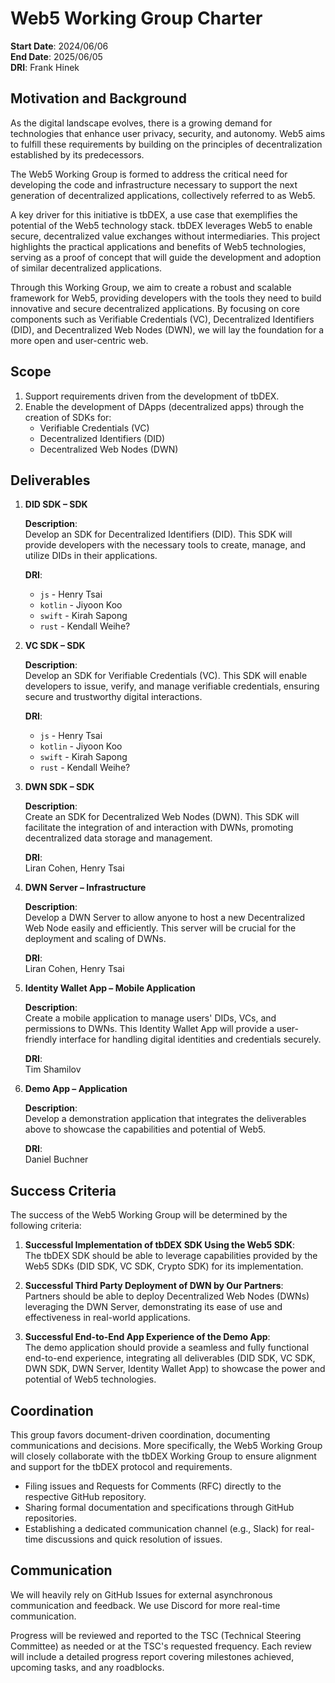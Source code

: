 # Web5 Working Group Charter

**Start Date**: 2024/06/06  
**End Date**: 2025/06/05  
**DRI**: Frank Hinek

## Motivation and Background
As the digital landscape evolves, there is a growing demand for technologies that enhance user privacy, security, and autonomy. Web5 aims to fulfill these requirements by building on the principles of decentralization established by its predecessors.

The Web5 Working Group is formed to address the critical need for developing the code and infrastructure necessary to support the next generation of decentralized applications, collectively referred to as Web5.

A key driver for this initiative is tbDEX, a use case that exemplifies the potential of the Web5 technology stack. tbDEX leverages Web5 to enable secure, decentralized value exchanges without intermediaries. This project highlights the practical applications and benefits of Web5 technologies, serving as a proof of concept that will guide the development and adoption of similar decentralized applications.

Through this Working Group, we aim to create a robust and scalable framework for Web5, providing developers with the tools they need to build innovative and secure decentralized applications. By focusing on core components such as Verifiable Credentials (VC), Decentralized Identifiers (DID), and Decentralized Web Nodes (DWN), we will lay the foundation for a more open and user-centric web.

## Scope

1. Support requirements driven from the development of tbDEX.
2. Enable the development of DApps (decentralized apps) through the creation of SDKs for:
   - Verifiable Credentials (VC)
   - Decentralized Identifiers (DID)
   - Decentralized Web Nodes (DWN)

## Deliverables

1. **DID SDK – SDK**

   **Description**:  
   Develop an SDK for Decentralized Identifiers (DID). This SDK will provide developers with the necessary tools to create, manage, and utilize DIDs in their applications.

   **DRI**:  
   - `js` - Henry Tsai
   - `kotlin` - Jiyoon Koo
   - `swift` - Kirah Sapong
   - `rust` - Kendall Weihe?

2. **VC SDK – SDK**

   **Description**:  
   Develop an SDK for Verifiable Credentials (VC). This SDK will enable developers to issue, verify, and manage verifiable credentials, ensuring secure and trustworthy digital interactions.

   **DRI**:  
   - `js` - Henry Tsai
   - `kotlin` - Jiyoon Koo
   - `swift` - Kirah Sapong
   - `rust` - Kendall Weihe?


3. **DWN SDK – SDK**

   **Description**:  
   Create an SDK for Decentralized Web Nodes (DWN). This SDK will facilitate the integration of and interaction with DWNs, promoting decentralized data storage and management.

   **DRI**:  
   Liran Cohen, Henry Tsai

4. **DWN Server – Infrastructure**

   **Description**:  
   Develop a DWN Server to allow anyone to host a new Decentralized Web Node easily and efficiently. This server will be crucial for the deployment and scaling of DWNs.

   **DRI**:  
   Liran Cohen, Henry Tsai

5. **Identity Wallet App – Mobile Application**

   **Description**:  
   Create a mobile application to manage users' DIDs, VCs, and permissions to DWNs. This Identity Wallet App will provide a user-friendly interface for handling digital identities and credentials securely.

   **DRI**:  
   Tim Shamilov

6. **Demo App – Application**

   **Description**:  
   Develop a demonstration application that integrates the deliverables above to showcase the capabilities and potential of Web5.

   **DRI**:  
   Daniel Buchner

## Success Criteria

The success of the Web5 Working Group will be determined by the following criteria:

1. **Successful Implementation of tbDEX SDK Using the Web5 SDK**:  
   The tbDEX SDK should be able to leverage capabilities provided by the Web5 SDKs (DID SDK, VC SDK, Crypto SDK) for its implementation.

2. **Successful Third Party Deployment of DWN by Our Partners**:  
   Partners should be able to deploy Decentralized Web Nodes (DWNs) leveraging the DWN Server, demonstrating its ease of use and effectiveness in real-world applications.

3. **Successful End-to-End App Experience of the Demo App**:  
   The demo application should provide a seamless and fully functional end-to-end experience, integrating all deliverables (DID SDK, VC SDK, DWN SDK, DWN Server, Identity Wallet App) to showcase the power and potential of Web5 technologies.

## Coordination

This group favors document-driven coordination, documenting communications and decisions. More specifically, the Web5 Working Group will closely collaborate with the tbDEX Working Group to ensure alignment and support for the tbDEX protocol and requirements. 

- Filing issues and Requests for Comments (RFC) directly to the respective GitHub repository.
- Sharing formal documentation and specifications through GitHub repositories.
- Establishing a dedicated communication channel (e.g., Slack) for real-time discussions and quick resolution of issues.

## Communication
We will heavily rely on GitHub Issues for external asynchronous communication and feedback. We use Discord for more real-time communication.

Progress will be reviewed and reported to the TSC (Technical Steering Committee) as needed or at the TSC's requested frequency. Each review will include a detailed progress report covering milestones achieved, upcoming tasks, and any roadblocks.
